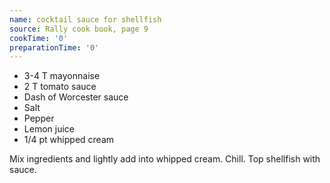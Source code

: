 ```yaml
---
name: cocktail sauce for shellfish
source: Rally cook book, page 9
cookTime: '0'
preparationTime: '0'
---
```


* 3-4 T mayonnaise
* 2 T tomato sauce
* Dash of Worcester sauce
* Salt
* Pepper
* Lemon juice
* 1/4 pt whipped cream

Mix ingredients and lightly add into whipped cream.  Chill.  Top shellfish with sauce.

